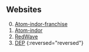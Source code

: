 ##	Websites

0. [Atom-indor-franchise](Atom-indor-franchise)
0. [Atom-indor](Atom-indor)
0. [RedWave](RedWave)
0. [DEP](DEP "Don't inspect this")
{:reversed="reversed"}
